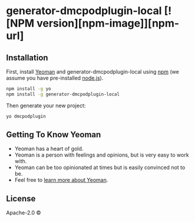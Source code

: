 # generator-dmcpodplugin-local [![NPM version][npm-image]][npm-url]
> 

## Installation

First, install [Yeoman](http://yeoman.io) and generator-dmcpodplugin-local using [npm](https://www.npmjs.com/) (we assume you have pre-installed [node.js](https://nodejs.org/)).

```bash
npm install -g yo
npm install -g generator-dmcpodplugin-local
```

Then generate your new project:

```bash
yo dmcpodplugin
```

## Getting To Know Yeoman

 * Yeoman has a heart of gold.
 * Yeoman is a person with feelings and opinions, but is very easy to work with.
 * Yeoman can be too opinionated at times but is easily convinced not to be.
 * Feel free to [learn more about Yeoman](http://yeoman.io/).

## License

Apache-2.0 © []()


